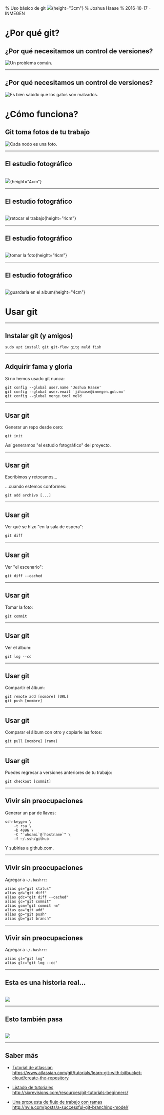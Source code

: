 % Uso básico de git ![](http://www.unixstickers.com/image/cache/data/stickers/git/git.sh-600x600.png){height="3cm"}
% Joshua Haase
% 2016-10-17 - INMEGEN

# ¿Por qué git?

## ¿Por qué necesitamos un control de versiones?

![Un problema común.](../imagenes/tesis.png)

---

## ¿Por qué necesitamos un control de versiones?

![Es bien sabido que los gatos son malvados.](http://25.media.tumblr.com/tumblr_m9dggrHw601rtd3yfo1_500.png)

# ¿Cómo funciona?

## Git toma fotos de tu trabajo

![Cada nodo es una foto.](../imagenes/arbol-git.png )

---

## El estudio fotográfico

\
![](../imagenes/staging-area1.png ){height="4cm"}

---

## El estudio fotográfico

\
![retocar el trabajo](../imagenes/staging-area2.png ){height="4cm"}

----

## El estudio fotográfico

\
![tomar la foto](../imagenes/staging-area3.png ){height="4cm"}

----

## El estudio fotográfico

\
![guardarla en el album](../imagenes/staging-area4.png ){height="4cm"}

# Usar git

---

## Instalar git (y amigos)

```
sudo apt install git git-flow gitg meld fish
```

---

## Adquirir fama y gloria

Si no hemos usado git nunca:

```
git config --global user.name 'Joshua Haase'
git config --global user.email 'jihaase@inmegen.gob.mx'
git config --global merge.tool meld
```

---

## Usar git

Generar un repo desde cero:

```
git init
```

Así generamos "el estudio fotográfico" del proyecto.

---

## Usar git

Escribimos y retocamos...

...cuando estemos conformes:

```
git add archivo [...]
```

---

## Usar git

Ver qué se hizo "en la sala de espera":

```
git diff
```

---

## Usar git

Ver "el escenario":

```
git diff --cached
```

---

## Usar git

Tomar la foto:

```
git commit
```

---

## Usar git

Ver el álbum:

```
git log --cc
```

---

## Usar git

Compartir el álbum:

```
git remote add [nombre] [URL]
git push [nombre]
```

---

## Usar git

Comparar el álbum con otro y copiarle las fotos:

```
git pull [nombre] (rama)
```

---

## Usar git

Puedes regresar a versiones anteriores de tu trabajo:

```
git checkout [commit]
```

---

## Vivir sin preocupaciones

Generar un par de llaves:

```
ssh-keygen \
	-t rsa \
	-b 4096 \
	-C "`whoami`@`hostname`" \
	-f ~/.ssh/github
```

Y subirlas a github.com.

---

## Vivir sin preocupaciones

Agregar a `~/.bashrc`:

```
alias gs="git status"
alias gd="git diff"
alias gdc="git diff --cached"
alias gc="git commit"
alias gcm="git commit -m"
alias ga="git add"
alias gp="git push"
alias gb="git branch"
```

---

## Vivir sin preocupaciones

Agregar a `~/.bashrc`:

```
alias gl="git log"
alias glc="git log --cc"
```

---

## Esta es una historia real...

\
![](../imagenes/codigo1.jpg)

---

## Esto también pasa

\
![](../imagenes/codigo2.jpg)

---

## Saber más

- [Tutorial de atlassian](https://www.atlassian.com/git/tutorials/learn-git-with-bitbucket-cloud/create-the-repository ) \
    <https://www.atlassian.com/git/tutorials/learn-git-with-bitbucket-cloud/create-the-repository>

- [Listado de tutoriales](http://sixrevisions.com/resources/git-tutorials-beginners/ ) \
    <http://sixrevisions.com/resources/git-tutorials-beginners/>

- [Una propuesta de flujo de trabajo con ramas](http://nvie.com/posts/a-successful-git-branching-model/ ) \
    <http://nvie.com/posts/a-successful-git-branching-model/>
